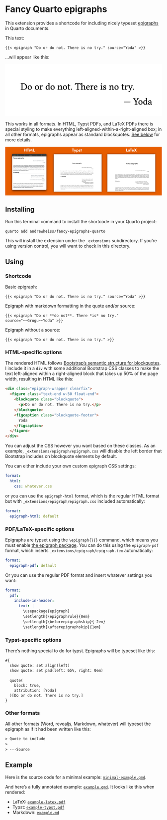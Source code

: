 

# Fancy Quarto epigraphs

This extension provides a shortcode for including nicely typeset [epigraphs](https://en.wikipedia.org/wiki/Epigraph_(literature)) in Quarto documents.

This text:

``` qmd
{{< epigraph "Do or do not. There is no try." source="Yoda" >}}
```

…will appear like this:

![](README_img/yoda-alone.png)

This works in all formats. In HTML, Typst PDFs, and LaTeX PDFs there is special styling to make everything left-aligned-within-a-right-aligned box; in all other formats, epigraphs appear as standard blockquotes. [See below](#using) for more details.

![](README_img/examples.png)

## Installing

Run this terminal command to install the shortcode in your Quarto project:

``` bash
quarto add andrewheiss/fancy-epigraphs-quarto
```

This will install the extension under the `_extensions` subdirectory. If you’re using version control, you will want to check in this directory.

## Using

### Shortcode

Basic epigraph:

``` qmd
{{< epigraph "Do or do not. There is no try." source="Yoda" >}}
```

Epigraph with markdown formatting in the quote and/or source:

``` qmd
{{< epigraph "Do or **do not**. There *is* no try." source="~~Grogu~~Yoda" >}}
```

Epigraph without a source:

``` qmd
{{< epigraph "Do or do not. There is no try." >}}
```

### HTML-specific options

The rendered HTML follows [Bootstrap’s semantic structure for blockquotes](https://getbootstrap.com/docs/5.2/content/typography/#naming-a-source). I include it in a `div` with some additional Bootstrap CSS classes to make the text left-aligned within a right-aligned block that takes up 50% of the page width, resulting in HTML like this:

``` html
<div class="epigraph-wrapper clearfix">
  <figure class="text-end w-50 float-end">
    <blockquote class="blockquote">
      <p>Do or do not. There is no try.</p>
    </blockquote>
    <figcaption class="blockquote-footer">
      Yoda
    </figcaption>
  </figure>
</div>
```

You can adjust the CSS however you want based on these classes. As an example, `_extensions/epigraph/epigraph.css` will disable the left border that Bootstrap includes on blockquote elements by default.

You can either include your own custom epigraph CSS settings:

``` yaml
format:
  html:
    css: whatever.css
```

or you can use the `epigraph-html` format, which is the regular HTML format but with `_extensions/epigraph/epigraph.css` included automatically:

``` yaml
format:
  epigraph-html: default
```

### PDF/LaTeX-specific options

Epigraphs are typset using the `\epigraph{}{}` command, which means you must enable [the epigraph package](https://ctan.org/pkg/epigraph?lang=en). You can do this using the `epigraph-pdf` format, which inserts `_extensions/epigraph/epigraph.tex` automatically:

``` yaml
format:
  epigraph-pdf: default
```

Or you can use the regular PDF format and insert whatever settings you want:

``` yaml
format:
  pdf:
    include-in-header: 
      text: |
        \usepackage{epigraph}
        \setlength{\epigraphrule}{0em}
        \setlength{\beforeepigraphskip}{-2em}
        \setlength{\afterepigraphskip}{1em}
```

### Typst-specific options

There’s nothing special to do for typst. Epigraphs will be typeset like this:

``` typst
#{
  show quote: set align(left)
  show quote: set pad(left: 65%, right: 0em)
  
  quote(
    block: true,
    attribution: [Yoda]
  )[Do or do not. There is no try.]
}
```

### Other formats

All other formats (Word, revealjs, Markdown, whatever) will typeset the epigraph as if it had been written like this:

``` default
> Quote to include
> 
> ---Source
```

## Example

Here is the source code for a minimal example: [`minimal-example.qmd`](minimal-example.qmd).

And here’s a fully annotated example: [`example.qmd`](example.qmd). It looks like this when rendered:

- LaTeX: [`example-latex.pdf`](example-latex.pdf)
- Typst: [`example-typst.pdf`](example-typst.pdf)
- Markdown: [`example.md`](example.md)
